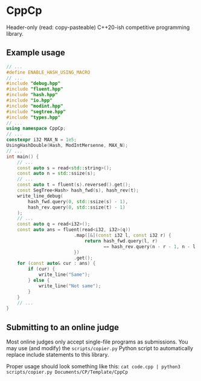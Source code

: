 # CppCp

Header-only (read: copy-pasteable) C++20-ish competitive programming library. 

## Example usage

```cpp
// ...
#define ENABLE_HASH_USING_MACRO
// ...
#include "debug.hpp"
#include "fluent.hpp"
#include "hash.hpp"
#include "io.hpp"
#include "modint.hpp"
#include "segtree.hpp"
#include "types.hpp"
// ...
using namespace CppCp;
// ...
constexpr i32 MAX_N = 1e5;
UsingHashDouble(Hash, ModIntMersenne, MAX_N);
// ...
int main() {
    // ...
    const auto s = read<std::string>();
    const auto n = std::ssize(s);
    // ...
    const auto t = fluent(s).reversed().get();
    const SegTree<Hash> hash_fwd(s), hash_rev(t);
    write_line_debug(
        hash_fwd.query(0, std::ssize(s) - 1),
        hash_rev.query(0, std::ssize(t) - 1)
    );
    // ...
    const auto q = read<i32>();
    const auto ans = fluent(read<i32, i32>(q))
                         .map([&](const i32 l, const i32 r) {
                             return hash_fwd.query(l, r)
                                    == hash_rev.query(n - r - 1, n - l - 1);
                         })
                         .get();
    for (const auto& cur : ans) {
        if (cur) {
            write_line("Same");
        } else {
            write_line("Not same");
        }
    }
    // ...
}
```

## Submitting to an online judge

Most online judges only accept single-file programs as submissions. You may use (and modify) the `scripts/copier.py` Python script to automatically replace include statements to this library.

Proper usage should look something like this: `cat code.cpp | python3 scripts/copier.py Documents/CP/Template/CppCp`

